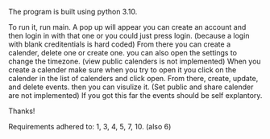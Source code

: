 The program is built using python 3.10. 

To run it, run main. 
A pop up will appear you can create an account and then login in with that one or you could just press login. (because a login with blank creditentials is hard coded) 
From there you can create a calender, delete one or create one. you can also open the settings to change the timezone. (view public calenders is not implemented) 
When you create a calender make sure when you try to open it you click on the calender in the list of calenders and click open. 
From there, create, update, and delete events. then you can visulize it. (Set public and share calender are not implemented)
If you got this far the events should be self explantory. 

Thanks!

Requirements adhered to: 1, 3, 4, 5, 7, 10. (also 6)
